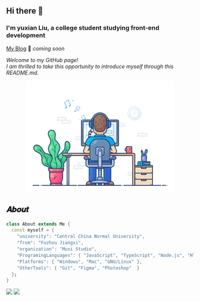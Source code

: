 ## Hi there 👋
### I'm yuxian Liu, a college student studying front-end development

[My Blog](https://lyxaaaa.github.io/) 🚀 *coming soon*

*Welcome to my GitHub page!*  
*I am thrilled to take this opportunity to introduce myself through this README.md.*

<div align="center" width="50">
    <img src="https://github.com/lyxaaaa/lyxaaaa/blob/main/developer.gif" alt="developer" width="400" height="300"/>
</div>

## 𝑨𝒃𝒐𝒖𝒕

```dart
class About extends Me { 
  const myself = {  
    "university": "Central China Normal University",
    "from": "Fuzhou Jiangxi",
    "organization": "Muxi Studio",
    "ProgramingLanguages": { "JavaScript", "TypeScript", "Node.js", "HTML", "CSS", "Python", "C++" },
    "Platforms": { "Windows", "Mac", "GNU/Linux" },
    "OtherTools": { "Git", "Figma", "Photoshop"  }
  };
}
```

<div>
  <img align="top" width="45%" src="https://github-readme-stats.vercel.app/api/top-langs/?username=lyxaaaa&layout=compact&card_width=450"/>
  <img align="top" width="45%" src="https://github-readme-stats.vercel.app/api?username=lyxaaaa&show_icons=true&include_all_commits=true&count_private=true"/>
</div>